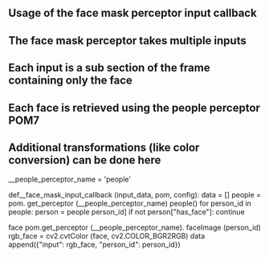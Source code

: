
## Usage of the face mask perceptor input callback
## The face mask perceptor takes multiple inputs
## Each input is a sub section of the frame containing only the face
## Each face is retrieved using the people perceptor POM7
## Additional transformations (like color conversion) can be done here

__people_perceptor_name = 'people'

def__face_mask_input_callback (input_data, pom, config):
data = []
people = pom. get_perceptor (__people_perceptor_name) people()
for person_id in people:
    person = people person_id]
    if not person["has_face"]:
       continue
       
face pom.get_perceptor (__people_perceptor_name). faceImage (person_id)
rgb_face = cv2.cvtColor (face, cv2.COLOR_BGR2RGB)
data append({"input": rgb_face, "person_id": person_id})

